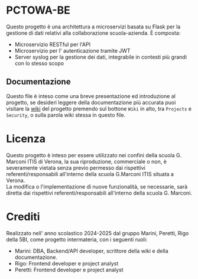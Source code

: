 # PCTOWA-BE

Questo progetto è una architettura a microservizi basata su Flask per la gestione di dati relativi alla collaborazione scuola-azienda.
È composta:

- Microservizio RESTful per l'API
- Microservizio per l' autenticazione tramite JWT
- Server syslog per la gestione dei dati, integrabile in contesti più grandi con lo stesso scopo



## Documentazione  

Questo file è inteso come una breve presentazione ed introduzione al progetto, se desideri leggere della documentazione più accurata puoi visitare la [wiki](https://github.com/marini-pietro/PCTOWA-BE/wiki) del progetto premendo sul bottone `Wiki` in alto, tra `Projects` e `Security`, o sulla parola wiki stessa in questo file.

# Licenza

Questo progetto è inteso per essere utilizzato nei confini della scuola G. Marconi ITIS di Verona, la sua riproduzione, commerciale o non, è severamente vietata senza previo permesso dai rispettivi referenti/responsabili all'interno della scuola G.Marconi ITIS situata a Verona.  
La modifica o l'implementazione di nuove funzionalità, se necessarie, sarà diretta dai rispettivi referenti/responsabili all'interno della scuola G. Marconi.

# Crediti

Realizzato nell' anno scolastico 2024-2025 dal gruppo Marini, Peretti, Rigo della 5BI, come progetto intermateria, con i seguenti ruoli:

- Marini: DBA, Backend/API developer, scrittore della wiki e della documentazione.
- Rigo: Frontend developer e project analyst
- Peretti: Frontend developer e project analyst
